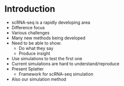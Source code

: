 # Introduction

* scRNA-seq is a rapidly developing area
* Difference focus
* Various challenges
* Many new methods being developed
* Need to be able to show:
  * Do what they say
  * Produce insight
* Use simulations to test the first one
* Current simulations are hard to understand/reproduce
* Present Splatter
  * Framework for scRNA-seq simulation
* Also our simulation method